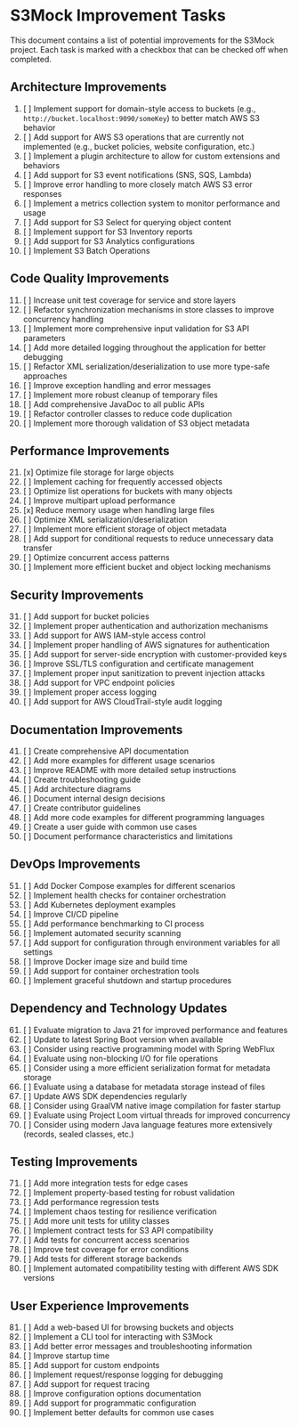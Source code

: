 # S3Mock Improvement Tasks

This document contains a list of potential improvements for the S3Mock project. Each task is marked with a checkbox that can be checked off when completed.

## Architecture Improvements

1. [ ] Implement support for domain-style access to buckets (e.g., `http://bucket.localhost:9090/someKey`) to better match AWS S3 behavior
2. [ ] Add support for AWS S3 operations that are currently not implemented (e.g., bucket policies, website configuration, etc.)
3. [ ] Implement a plugin architecture to allow for custom extensions and behaviors
4. [ ] Add support for S3 event notifications (SNS, SQS, Lambda)
5. [ ] Improve error handling to more closely match AWS S3 error responses
6. [ ] Implement a metrics collection system to monitor performance and usage
7. [ ] Add support for S3 Select for querying object content
8. [ ] Implement support for S3 Inventory reports
9. [ ] Add support for S3 Analytics configurations
10. [ ] Implement S3 Batch Operations

## Code Quality Improvements

11. [ ] Increase unit test coverage for service and store layers
12. [ ] Refactor synchronization mechanisms in store classes to improve concurrency handling
13. [ ] Implement more comprehensive input validation for S3 API parameters
14. [ ] Add more detailed logging throughout the application for better debugging
15. [ ] Refactor XML serialization/deserialization to use more type-safe approaches
16. [ ] Improve exception handling and error messages
17. [ ] Implement more robust cleanup of temporary files
18. [ ] Add comprehensive JavaDoc to all public APIs
19. [ ] Refactor controller classes to reduce code duplication
20. [ ] Implement more thorough validation of S3 object metadata

## Performance Improvements

21. [x] Optimize file storage for large objects
22. [ ] Implement caching for frequently accessed objects
23. [ ] Optimize list operations for buckets with many objects
24. [ ] Improve multipart upload performance
25. [x] Reduce memory usage when handling large files
26. [ ] Optimize XML serialization/deserialization
27. [ ] Implement more efficient storage of object metadata
28. [ ] Add support for conditional requests to reduce unnecessary data transfer
29. [ ] Optimize concurrent access patterns
30. [ ] Implement more efficient bucket and object locking mechanisms

## Security Improvements

31. [ ] Add support for bucket policies
32. [ ] Implement proper authentication and authorization mechanisms
33. [ ] Add support for AWS IAM-style access control
34. [ ] Implement proper handling of AWS signatures for authentication
35. [ ] Add support for server-side encryption with customer-provided keys
36. [ ] Improve SSL/TLS configuration and certificate management
37. [ ] Implement proper input sanitization to prevent injection attacks
38. [ ] Add support for VPC endpoint policies
39. [ ] Implement proper access logging
40. [ ] Add support for AWS CloudTrail-style audit logging

## Documentation Improvements

41. [ ] Create comprehensive API documentation
42. [ ] Add more examples for different usage scenarios
43. [ ] Improve README with more detailed setup instructions
44. [ ] Create troubleshooting guide
45. [ ] Add architecture diagrams
46. [ ] Document internal design decisions
47. [ ] Create contributor guidelines
48. [ ] Add more code examples for different programming languages
49. [ ] Create a user guide with common use cases
50. [ ] Document performance characteristics and limitations

## DevOps Improvements

51. [ ] Add Docker Compose examples for different scenarios
52. [ ] Implement health checks for container orchestration
53. [ ] Add Kubernetes deployment examples
54. [ ] Improve CI/CD pipeline
55. [ ] Add performance benchmarking to CI process
56. [ ] Implement automated security scanning
57. [ ] Add support for configuration through environment variables for all settings
58. [ ] Improve Docker image size and build time
59. [ ] Add support for container orchestration tools
60. [ ] Implement graceful shutdown and startup procedures

## Dependency and Technology Updates

61. [ ] Evaluate migration to Java 21 for improved performance and features
62. [ ] Update to latest Spring Boot version when available
63. [ ] Consider using reactive programming model with Spring WebFlux
64. [ ] Evaluate using non-blocking I/O for file operations
65. [ ] Consider using a more efficient serialization format for metadata storage
66. [ ] Evaluate using a database for metadata storage instead of files
67. [ ] Update AWS SDK dependencies regularly
68. [ ] Consider using GraalVM native image compilation for faster startup
69. [ ] Evaluate using Project Loom virtual threads for improved concurrency
70. [ ] Consider using modern Java language features more extensively (records, sealed classes, etc.)

## Testing Improvements

71. [ ] Add more integration tests for edge cases
72. [ ] Implement property-based testing for robust validation
73. [ ] Add performance regression tests
74. [ ] Implement chaos testing for resilience verification
75. [ ] Add more unit tests for utility classes
76. [ ] Implement contract tests for S3 API compatibility
77. [ ] Add tests for concurrent access scenarios
78. [ ] Improve test coverage for error conditions
79. [ ] Add tests for different storage backends
80. [ ] Implement automated compatibility testing with different AWS SDK versions

## User Experience Improvements

81. [ ] Add a web-based UI for browsing buckets and objects
82. [ ] Implement a CLI tool for interacting with S3Mock
83. [ ] Add better error messages and troubleshooting information
84. [ ] Improve startup time
85. [ ] Add support for custom endpoints
86. [ ] Implement request/response logging for debugging
87. [ ] Add support for request tracing
88. [ ] Improve configuration options documentation
89. [ ] Add support for programmatic configuration
90. [ ] Implement better defaults for common use cases
